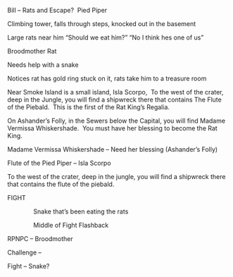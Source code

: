 Bill – Rats and Escape?  Pied Piper

Climbing tower, falls through steps, knocked out in the basement

Large rats near him “Should we eat him?” “No I think hes one of us”

Broodmother Rat

Needs help with a snake

Notices rat has gold ring stuck on it, rats take him to a treasure room

Near Smoke Island is a small island, Isla Scorpo,  To the west of the crater, deep in the Jungle, you will find a shipwreck there that contains The Flute of the Piebald.  This is the first of the Rat King’s Regalia.

On Ashander’s Folly, in the Sewers below the Capital, you will find Madame Vermissa Whiskershade.  You must have her blessing to become the Rat King.

Madame Vermissa Whiskershade – Need her blessing (Ashander’s Folly)

Flute of the Pied Piper – Isla Scorpo

To the west of the crater, deep in the jungle, you will find a shipwreck there that contains the flute of the piebald.

FIGHT

               Snake that’s been eating the rats

               Middle of Fight Flashback

RPNPC – Broodmother

Challenge –

Fight – Snake?